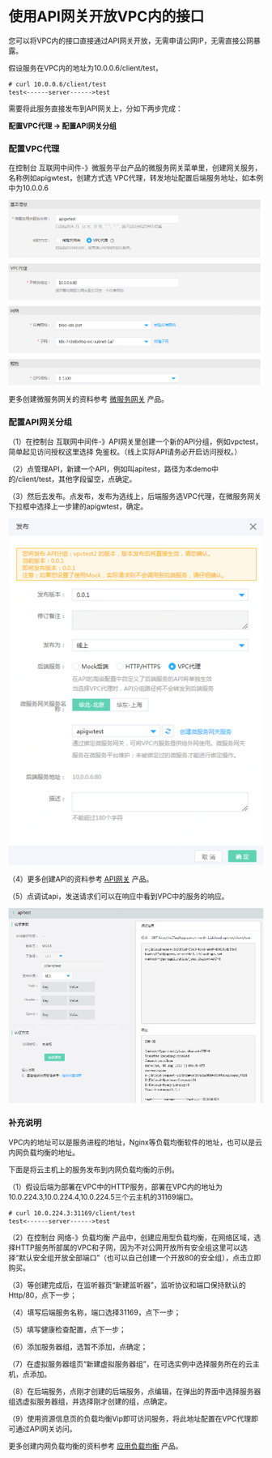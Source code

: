 # 使用API网关开放VPC内的接口

您可以将VPC内的接口直接通过API网关开放，无需申请公网IP，无需直接公网暴露。

假设服务在VPC内的地址为10.0.0.6/client/test，

    # curl 10.0.0.6/client/test
    test<------server------>test
    
需要将此服务直接发布到API网关上，分如下两步完成：

<b>配置VPC代理 -> 配置API网关分组</b>

### 配置VPC代理
在控制台  互联网中间件-》微服务平台产品的微服务网关菜单里，创建网关服务，名称例如apigwtest，创建方式选 VPC代理，转发地址配置后端服务地址，如本例中为10.0.0.6

![配置VPC代理](../../../../image/Internet-Middleware/API-Gateway/VPC-1.png)

更多创建微服务网关的资料参考 [微服务网关](../../JD-Distributed-Service-Framework/Introduction/Product-Overview.md) 产品。

### 配置API网关分组
（1）在控制台  互联网中间件-》API网关里创建一个新的API分组，例如vpctest，简单起见访问授权这里选择 免鉴权。（线上实际API请务必开启访问授权。）

（2）点管理API，新建一个API，例如叫apitest，路径为本demo中的/client/test，其他字段留空，点确定。

（3）然后去发布。点发布，发布为选线上，后端服务选VPC代理，在微服务网关下拉框中选择上一步建的apigwtest，确定。

![配置API分组](../../../../image/Internet-Middleware/API-Gateway/VPC-2.png)

（4）更多创建API的资料参考 [API网关](../Introduction/Product-Overview.md) 产品。

（5）点调试api，发送请求们可以在响应中看到VPC中的服务的响应。

![调试API](../../../../image/Internet-Middleware/API-Gateway/VPC-3.png)

### 补充说明

VPC内的地址可以是服务进程的地址，Nginx等负载均衡软件的地址，也可以是云内网负载均衡的地址。

下面是将云主机上的服务发布到内网负载均衡的示例。

（1）假设后端为部署在VPC中的HTTP服务，部署在VPC内的地址为10.0.224.3,10.0.224.4,10.0.224.5三个云主机的31169端口。

    # curl 10.0.224.3:31169/client/test
    test<------server------>test


（2）在控制台 网络-》负载均衡 产品中，创建应用型负载均衡，在网络区域，选择HTTP服务所部属的VPC和子网，因为不对公网开放所有安全组这里可以选择“默认安全组开放全部端口”（也可以自己创建一个开放80的安全组），点击立即购买。

（3）等创建完成后，在监听器页“新建监听器”，监听协议和端口保持默认的Http/80，点下一步；

（4）填写后端服务名称，端口选择31169，点下一步；

（5）填写健康检查配置，点下一步；

（6）添加服务器组，选暂不添加，点确定；

（7）在虚拟服务器组页“新建虚拟服务器组”，在可选实例中选择服务所在的云主机，点添加。

（8）在后端服务，点刚才创建的后端服务，点编辑，在弹出的界面中选择服务器组选虚拟服务器组，并选择刚才创建的组，点确定。

（9）使用资源信息页的负载均衡Vip即可访问服务，将此地址配置在VPC代理即可通过API网关访问。
    
更多创建内网负载均衡的资料参考 [应用负载均衡](../../../Networking/Application-Load-Balancer/Introduction/Overview.md) 产品。
